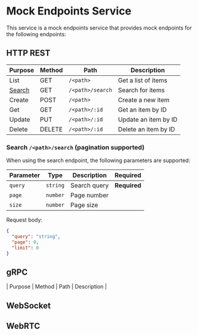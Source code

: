 # Mock Endpoints Service

This service is a mock endpoints service that provides mock endpoints for the following endpoints:

## HTTP REST

| Purpose                                           | Method | Path             | Description          |
| ------------------------------------------------- | ------ | ---------------- | -------------------- |
| List                                              | GET    | `/<path>`        | Get a list of items  |
| [Search](#search-pathsearch-pagination-supported) | GET    | `/<path>/search` | Search for items     |
| Create                                            | POST   | `/<path>`        | Create a new item    |
| Get                                               | GET    | `/<path>/:id`    | Get an item by ID    |
| Update                                            | PUT    | `/<path>/:id`    | Update an item by ID |
| Delete                                            | DELETE | `/<path>/:id`    | Delete an item by ID |

### Search `/<path>/search` (pagination supported)

When using the search endpoint, the following parameters are supported:

| Parameter | Type     | Description  | Required     |
| --------- | -------- | ------------ | ------------ |
| `query`   | `string` | Search query | **Required** |
| `page`    | `number` | Page number  |              |
| `size`    | `number` | Page size    |              |

Request body:
```json
{
  "query": "string",
  "page": 0,
  "limit": 0
}
```

## gRPC 

| Purpose                                           | Method | Path             | Description          |

## WebSocket

## WebRTC
